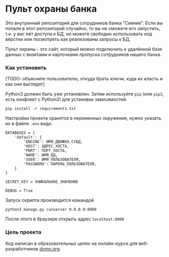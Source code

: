 # Пульт охраны банка

Это внутренний репозиторий для сотрудников банка "Сияние". Если вы попали в этот репозиторий случайно, то вы не сможете его запустить, т.к. у вас нет доступа к БД, но можете свободно использовать код вёрстки или посмотреть как реализованы запросы к БД.

Пульт охраны - это сайт, который можно подключить к удалённой базе данных с визитами и карточками пропуска сотрудников нашего банка.

### Как установить

[TODO: объясните пользователю, откуда брать ключи, куда их класть и как они выглядят]

Python3 должен быть уже установлен. 
Затем используйте `pip` (или `pip3`, есть конфликт с Python2) для установки зависимостей:
```
pip install -r requirements.txt
```

Настройки проекта хранятся в переменных окружения, нужно указать их в файле `.env` вида:

```
DATABASES = {
    'default': {
        'ENGINE': ИМЯ_ДВИЖКА_СУБД,
        'HOST': АДРЕС_ХОСТА,
        'PORT': ПОРТ_ХОСТА,
        'NAME': ИМЯ_БД,
        'USER': ИМЯ_ПОЛЬЗОВАТЕЛЯ,
        'PASSWORD': ПАРОЛЬ_ПОЛЬЗОВАТЕЛЯ,
    }
}

SECRET_KEY = УНИКАЛЬНОЕ_ЗНАЧЕНИЕ

DEBUG = True
```

Запуск скрипта производится командой 
```
python3 manage.py runserver 0.0.0.0:8000
```
После этого в браузере открыть адрес `localhost:8000`

### Цель проекта

Код написан в образовательных целях на онлайн-курсе для веб-разработчиков [dvmn.org](https://dvmn.org/).
